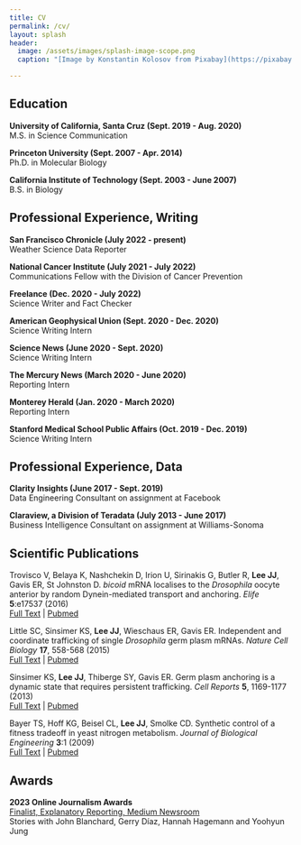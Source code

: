 ```yaml
---
title: CV
permalink: /cv/
layout: splash
header:
  image: /assets/images/splash-image-scope.png
  caption: "[Image by Konstantin Kolosov from Pixabay](https://pixabay.com/users/kkolosov-2105326/?utm_source=link-attribution&amp;utm_medium=referral&amp;utm_campaign=image&amp;utm_content=2030265)"

---
```


## Education

**University of California, Santa Cruz (Sept. 2019 - Aug. 2020)**  
M.S. in Science Communication

**Princeton University (Sept. 2007 - Apr. 2014)**  
Ph.D. in Molecular Biology  

**California Institute of Technology (Sept. 2003 - June 2007)**  
B.S. in Biology  


## Professional Experience, Writing

**San Francisco Chronicle (July 2022 - present)**  
Weather Science Data Reporter

**National Cancer Institute (July 2021 - July 2022)**  
Communications Fellow with the Division of Cancer Prevention

**Freelance (Dec. 2020 - July 2022)**  
Science Writer and Fact Checker

**American Geophysical Union (Sept. 2020 - Dec. 2020)**  
Science Writing Intern  

**Science News (June 2020 - Sept. 2020)**  
Science Writing Intern  

**The Mercury News (March 2020 - June 2020)**  
Reporting Intern  

**Monterey Herald (Jan. 2020 - March 2020)**  
Reporting Intern  

**Stanford Medical School Public Affairs (Oct. 2019 - Dec. 2019)**  
Science Writing Intern  


## Professional Experience, Data

**Clarity Insights (June 2017 - Sept. 2019)**  
Data Engineering Consultant on assignment at Facebook  

**Claraview, a Division of Teradata (July 2013 - June 2017)**  
Business Intelligence Consultant on assignment at  Williams-Sonoma  


## Scientific Publications

Trovisco V, Belaya K, Nashchekin D, Irion U, Sirinakis G, Butler R, **Lee JJ**, Gavis ER, St Johnston D.
_bicoid_ mRNA localises to the _Drosophila_ oocyte anterior by random Dynein-mediated transport and anchoring.
_Elife_ **5**:e17537 (2016)  
[Full Text](https://doi.org/10.7554/eLife.17537) |
[Pubmed](https://www.ncbi.nlm.nih.gov/pubmed/27791980)  

Little SC, Sinsimer KS, **Lee JJ**, Wieschaus ER, Gavis ER.
Independent and coordinate trafficking of single _Drosophila_ germ plasm mRNAs.
_Nature Cell Biology_ **17**, 558-568 (2015)  
[Full Text](http://dx.doi.org/10.1038/ncb3143) |
[Pubmed](https://www.ncbi.nlm.nih.gov/pubmed/25848747)  

Sinsimer KS, **Lee JJ**, Thiberge SY, Gavis ER.
Germ plasm anchoring is a dynamic state that requires persistent trafficking.
_Cell Reports_ **5**, 1169-1177 (2013)  
[Full Text](https://linkinghub.elsevier.com/retrieve/pii/S2211-1247(13)00644-X) |
[Pubmed](https://www.ncbi.nlm.nih.gov/pubmed/24290763)  

Bayer TS, Hoff KG, Beisel CL, **Lee JJ**, Smolke CD.
Synthetic control of a fitness tradeoff in yeast nitrogen metabolism.
_Journal of Biological Engineering_ **3**:1 (2009)  
[Full Text](https://jbioleng.biomedcentral.com/articles/10.1186/1754-1611-3-1) |
[Pubmed](https://www.ncbi.nlm.nih.gov/pubmed/19118500)


## Awards

**2023 Online Journalism Awards**
<br>[Finalist, Explanatory Reporting, Medium Newsroom](https://awards.journalists.org/entries/explaining-californias-extreme-weather-in-a-changing-climate/)
<br>Stories with John Blanchard, Gerry Díaz, Hannah Hagemann and Yoohyun Jung
